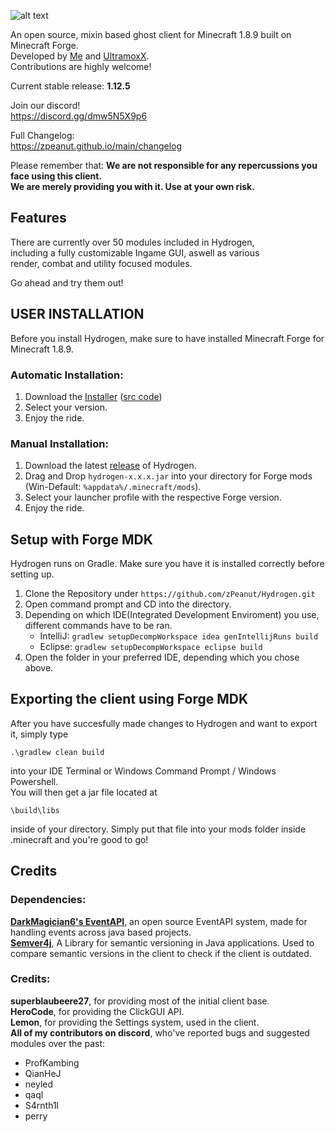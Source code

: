 ![alt text](https://raw.githubusercontent.com/zPeanut/Resources/master/hydrogen.png)

An open source, mixin based ghost client for Minecraft 1.8.9 built on Minecraft Forge.  
Developed by [Me] and [UltramoxX].  
Contributions are highly welcome!

Current stable release: **1.12.5**  
  
Join our discord!  
https://discord.gg/dmw5N5X9p6

Full Changelog:  
https://zpeanut.github.io/main/changelog
  
Please remember that: **We are not responsible for any repercussions you face using this client.  
We are merely providing you with it. Use at your own risk.** 


## Features

There are currently over 50 modules included in Hydrogen,  
including a fully customizable Ingame GUI, aswell as various  
render, combat and utility focused modules.  
  
Go ahead and try them out!

## USER INSTALLATION

Before you install Hydrogen, make sure to have installed Minecraft Forge for Minecraft 1.8.9.

### Automatic Installation:

1. Download the [Installer] ([src code])
2. Select your version.
3. Enjoy the ride.

### Manual Installation:

1. Download the latest [release] of Hydrogen.
2. Drag and Drop ``hydrogen-x.x.x.jar`` into your directory for Forge mods (Win-Default: ``%appdata%/.minecraft/mods``).
3. Select your launcher profile with the respective Forge version.
4. Enjoy the ride.

## Setup with Forge MDK

Hydrogen runs on Gradle. Make sure you have it is installed correctly before setting up.

1. Clone the Repository under `https://github.com/zPeanut/Hydrogen.git`
2. Open command prompt and CD into the directory.
3. Depending on which IDE(Integrated Development Enviroment) you use, different commands have to be ran.
    - IntelliJ: `gradlew setupDecompWorkspace idea genIntellijRuns build`
    - Eclipse: `gradlew setupDecompWorkspace eclipse build`
4. Open the folder in your preferred IDE, depending which you chose above.

## Exporting the client using Forge MDK

After you have succesfully made changes to Hydrogen and want to export it, simply type  

`.\gradlew clean build`  

into your IDE Terminal or Windows Command Prompt / Windows Powershell.  
You will then get a jar file located at  

`\build\libs`  

inside of your directory. Simply put that file into your mods folder inside .minecraft and you're good to go!

## Credits

### Dependencies:  
  
**[DarkMagician6's EventAPI]**, an open source EventAPI system, made for handling events across java based projects.  
**[Semver4j]**, A Library for semantic versioning in Java applications. Used to compare semantic versions in the client to check if the client is outdated.

### Credits:  
  
**superblaubeere27**, for providing most of the initial client base.  
**HeroCode**, for providing the ClickGUI API.  
**Lemon**, for providing the Settings system, used in the client.  
**All of my contributors on discord**, who've reported bugs and suggested modules over the past:
- ProfKambing
- QianHeJ
- neyled
- qaql
- S4rnth1l
- perry

[me]: https://github.com/zPeanut
[UltramoxX]: https://github.com/Morten-Renner
[SemVer4j]: https://github.com/vdurmont/semver4j
[DarkMagician6's EventAPI]: https://bitbucket.org/DarkMagician6/eventapi/src/master/
[Installer]: https://github.com/zPeanut/Hydrogen/releases/download/1.11.3/hydrogen-installer.exe
[src code]: https://github.com/zPeanut/python-stuff/blob/master/hydrogen-installer.pyw
[release]: https://github.com/zPeanut/Hydrogen/releases
